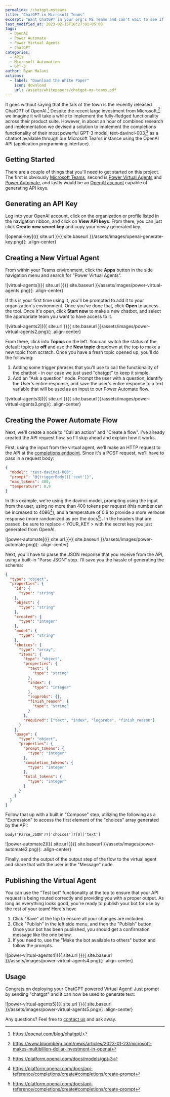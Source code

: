 ```yaml
---
permalink: /chatgpt-msteams
title: "ChatGPT in Microsoft Teams"
excerpt: "Want ChatGPT in your org's MS Teams and can't wait to see if Microsoft will do it themselves?"
last_modified_at: 2023-02-15T10:27:01-05:00
tags:
  - OpenAI
  - Power Automate
  - Power Virtual Agents
  - ChatGPT
categories:
  - APIs
  - Microsoft Automation
  - GPT-3
author: Ryan Malani
actions:
  - label: "Download the White Paper"
    icon: download
    url: /assets/whitepapers/chatgpt-ms-teams.pdf
---
```


It goes without saying that the talk of the town is the recently released ChatGPT of OpenAI.[^1] Despite the recent large investment from Microsoft,[^2] we imagine it will take a while to implement the fully-fledged functionality across their product suite. However, in about an hour of combined research and implementation we devised a solution to implement the completions functionality of their most powerful GPT-3 model, text-davinci-003,[^3] as a chatbot available through our Microsoft Teams instance using the OpenAI API (application programming interface).

[^1]: <https://openai.com/blog/chatgpt/>
[^2]: <https://www.bloomberg.com/news/articles/2023-01-23/microsoft-makes-multibillion-dollar-investment-in-openai>
[^3]: <https://platform.openai.com/docs/models/gpt-3>

## Getting Started

There are a couple of things that you'll need to get started on this project. The first is obviously [Microsoft Teams](https://www.microsoft.com/en-us/microsoft-teams/group-chat-software), second is [Power Virtual Agents](https://powervirtualagents.microsoft.com/en-us/) and [Power Automate](https://powerautomate.microsoft.com/en-us/), and lastly would be an [OpenAI account](https://platform.openai.com/signup) capable of generating API keys.

## Generating an API Key

Log into your OpenAI account, click on the organization or profile listed in the navigation ribbon, and click on **View API keys**. From there, you can just click **Create new secret key** and copy your newly generated key.

![openai-key]({{ site.url }}{{ site.baseurl }}/assets/images/openai-generate-key.png){: .align-center}

## Creating a New Virtual Agent

From within your Teams environment, click the **Apps** button in the side navigation menu and search for "Power Virtual Agents".

![virtual-agents]({{ site.url }}{{ site.baseurl }}/assets/images/power-virtual-agents.png){: .align-center}

If this is your first time using it, you'll be prompted to add it to your organization's environment. Once you've done that, click **Open** to access the tool. Once it's open, click **Start now** to make a new chatbot, and select the appropriate team you want to have access to it.

![virtual-agents2]({{ site.url }}{{ site.baseurl }}/assets/images/power-virtual-agents2.png){: .align-center}

From there, click into **Topics** on the left. You can switch the status of the default topics to **off** and use the **New topic** dropdown at the top to make a new topic from scratch. Once you have a fresh topic opened up, you'll do the following:

1. Adding some trigger phrases that you'll use to call the functionality of the chatbot - in our case we just used "chatgpt" to keep it simple.
2. Add an "Ask a question" node. Prompt the user with a question, Identify the User's entire response, and save the user's entire response to a text variable that will be used as an input to our Power Automate flow.

![virtual-agents3]({{ site.url }}{{ site.baseurl }}/assets/images/power-virtual-agents3.png){: .align-center}

## Creating the Power Automate Flow

Next, we'll create a node to "Call an action" and "Create a flow". I've already created the API request flow, so I'll skip ahead and explain how it works.

First, using the input from the virtual agent, we'll make an HTTP request to the API at the [completions endpoint](https://api.openai.com/v1/completions). Since it's a POST request, we'll have to pass in a request body:

```json
{
  "model": "text-davinci-003",
  "prompt": "@{triggerBody()['text']}",
  "max_tokens": 400,
  "temperature": 0.9
}
```

In this example, we're using the davinci model, prompting using the input from the user, using no more than 400 tokens per request (this number can be increased to 4096[^4]), and a temperature of 0.9 to provide a more verbose response (more randomized as per the docs[^4]). In the headers that are passed, be sure to replace < YOUR_KEY > with the secret key you just generated from OpenAI.

[^4]: <https://platform.openai.com/docs/api-reference/completions/create#completions/create-prompt>

![power-automate]({{ site.url }}{{ site.baseurl }}/assets/images/power-automate.png){: .align-center}

Next, you'll have to parse the JSON response that you receive from the API, using a built-in "Parse JSON" step. I'll save you the hassle of generating the schema:

```json
{
  "type": "object",
  "properties": {
    "id": {
      "type": "string"
    },
    "object": {
      "type": "string"
    },
    "created": {
      "type": "integer"
    },
    "model": {
      "type": "string"
    },
    "choices": {
      "type": "array",
      "items": {
        "type": "object",
        "properties": {
          "text": {
            "type": "string"
          },
          "index": {
            "type": "integer"
          },
          "logprobs": {},
          "finish_reason": {
            "type": "string"
          }
        },
        "required": ["text", "index", "logprobs", "finish_reason"]
      }
    },
    "usage": {
      "type": "object",
      "properties": {
        "prompt_tokens": {
          "type": "integer"
        },
        "completion_tokens": {
          "type": "integer"
        },
        "total_tokens": {
          "type": "integer"
        }
      }
    }
  }
}
```

Follow that up with a built in "Compose" step, utilizing the following as a "Expression" to access the first element of the "choices" array generated by the API:

```
body('Parse_JSON')?['choices']?[0]['text']
```

![power-automate2]({{ site.url }}{{ site.baseurl }}/assets/images/power-automate2.png){: .align-center}

Finally, send the output of the output step of the flow to the virtual agent and share that with the user in the "Message" node.

## Publishing the Virtual Agent

You can use the "Test bot" functionality at the top to ensure that your API request is being routed correctly and providing you with a proper output. As long as everything looks good, you're ready to publish your bot for use by the rest of your team! Here's how:

1. Click "Save" at the top to ensure all your changes are included.
2. Click "Publish" in the left side menu, and then the "Publish" button. Once your bot has been published, you should get a confirmation message like the one below.
3. If you need to, use the "Make the bot available to others" button and follow the prompts.

![power-virtual-agents4]({{ site.url }}{{ site.baseurl }}/assets/images/power-virtual-agents4.png){: .align-center}

## Usage

Congrats on deploying your ChatGPT powered Virtual Agent! Just prompt by sending "chatgpt" and it can now be used to generate text:

![power-virtual-agents5]({{ site.url }}{{ site.baseurl }}/assets/images/power-virtual-agents5.png){: .align-center}

Any questions? Feel free to [contact us](mailto:labs@inflowfed.com) and ask away.
